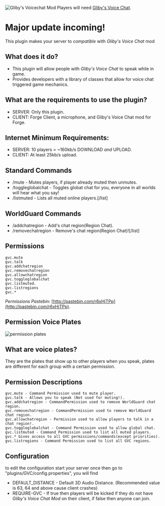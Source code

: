 ![*Gliby's Voicechat Mod*](https://dl.dropboxusercontent.com/u/77796356/logo.png)
Players will need [Gliby's Voice Chat](http://www.minecraftforum.net/topic/1960307-162-forge-glibys-voice-chat-mod-speak-ingame-communicate-with-other-players-over-voice-bukkit-server-support-lan-support/#entry24135256).

Major update incoming! 
==================

This plugin makes your server to *compatible* with *Gliby's Voice Chat* mod

What does it do?
----------------------
* This plugin will allow people with *Gliby's Voice Chat* to speak while in game.
* Provides developers with a library of classes that allow for voice chat triggered game mechanics.

What are the requirements to use the plugin?
------------------------------------------------------------
* SERVER: Only this plugin.
* CLIENT: Forge Client, a microphone, and Gliby's Voice Chat mod for Forge.

Internet Minimum Requirements:
--------------------------------------------
* SERVER: 10 players = ~160kb/s DOWNLOAD *and* UPLOAD.
* CLIENT: At least 25kb/s upload.


Standard Commands
----------------------------
* /mute <player> - Mutes players, if player already muted then unmutes.
* /toggleglobalchat - Toggles globat chat for you, everyone in all worlds will hear what you say!
* /listmuted - Lists all muted online players.[/list]

WorldGuard Commands
--------------------------------
* /addchatregion <world-guard region> - Add's chat region(Region Chat).
* /removechatregion  <worldguard-region> - Remove's chat region(Region Chat)![/list]

Permissions
----------------
    gvc.mute
    gvc.talk
    gvc.addchatregion
    gvc.removechatregion
    gvc.allowchatregion
    gvc.toggleglobalchat
    gvc.listmuted.
    gvc.listregions
    gvc.*

*Permissions Pastebin*: [http://pastebin.com/r6xHjTPp](http://pastebin.com/r6xHjTPp).

Permission Voice Plates
--------------------------------
![permission plates](https://dl.dropboxusercontent.com/u/77796356/permission-plates.png)

What are voice plates?
------------------------------
They are the plates that show up to other players when you speak, plates are different for each group with a certain permission. 

Permission Descriptions
--------------------------------
    gvc.mute - Command Permission used to mute player.
    gvc.talk - Allows you to speak (Not used for muting!).
    gvc.addchatregion - CommandPermission used to remove WorldGuard chat region.
    gvc.removechatregion - CommandPermission used to remove WorldGuard chat region.
    gvc.allowchatregion - Permission used to allow players to talk in a chat region!.
    gvc.toggleglobalchat - Command Permission used to allow global chat.
    gvc.listmuted - Command Permission used to list all muted players.
    gvc.* Gives access to all GVC permissions/commands(except priorities).
    gvc.listregions - Command Permission used to list all GVC regions.

Configuration
------------------

to edit the configuration start your server once then go to "plugins/GVC/config.properties", you will find

* DEFAULT_DISTANCE - Default 3D Audio Distance. (Recommended value is 63, 64 and above cause client crashes)
* REQUIRE-GVC - If true then players will be kicked if they do not have *Gliby's Voice Chat Mod* on their client, if false then anyone can join.
